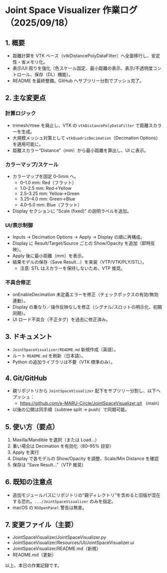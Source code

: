 # Joint Space Visualizer 作業ログ（2025/09/18）

## 1. 概要
- 距離計算を VTK ベース（vtkDistancePolyDataFilter）へ全面移行し、安定性・省メモリ化。
- 表示/UI 周りを強化（色スケール固定、最小距離の表示、表示/不透明度コントロール、保存（DL）機能）。
- README を最終整備。GitHub へサブツリー分割でプッシュ完了。

## 2. 主な変更点
### 計算ロジック
- trimesh/rtree を廃止し、VTK の `vtkDistancePolyDataFilter` で距離スカラーを生成。
- 大規模メッシュ対策として `vtkQuadricDecimation`（Decimation Options）を適用可能に。
- 距離スカラー“Distance”（mm）から最小距離を算出し、UI に表示。

### カラーマップ/スケール
- カラーマップを固定 0–5mm へ。
  - 0–1.0 mm: Red（フラット）
  - 1.0–2.5 mm: Red→Yellow
  - 2.5–3.25 mm: Yellow→Green
  - 3.25–4.0 mm: Green→Blue
  - 4.0–5.0 mm: Blue（フラット）
- Display セクションに “Scale (fixed)” の説明ラベルを追加。

### UI/表示制御
- Inputs → Decimation Options → Apply → Display の順に再構成。
- Display に Result/Target/Source ごとの Show/Opacity を追加（即時反映）。
- Apply 後に最小距離（mm）を表示。
- 結果モデルの保存（Save Result…）を実装（VTP/VTK/PLY/STL）。
  - 注意: STL はスカラーを保持しないため、VTP 推奨。

### 不具合修正
- onEnableDecimation 未定義エラーを修正（チェックボックスの有効/無効連動）。
- Display の重なり／操作反映なしを修正（シグナル/スロットの明示化、初期同期）。
- UI ロード不具合（不正タグ）を過去に修正済み。

## 3. ドキュメント
- `JointSpaceVisualizer/README.md` 新規作成（英語）。
- ルート `README.md` を刷新（日本語）。
- Python の追加ライブラリは不要（VTK 標準のみ）。

## 4. Git/GitHub
- 親リポジトリから `JointSpaceVisualizer` 配下をサブツリー分割し、以下へプッシュ：
  - https://github.com/e-MARU-Circle/JointSpaceVisualizer.git （main）
- 以後の公開は同手順（subtree split → push）で同期可能。

## 5. 使い方（要点）
1) Maxilla/Mandible を選択（または Load…）
2) 重い場合は Decimation を有効化（80–95% 目安）
3) Apply を実行
4) Display で各モデルの Show/Opacity を調整、Scale/Min Distance を確認
5) 保存は “Save Result…”（VTP 推奨）

## 6. 既知の注意点
- 追加モジュールパスにリポジトリの“親ディレクトリ”を含めると旧版が混在する恐れ。`.../JointSpaceVisualizer` のみを指定。
- macOS の `NSOpenPanel` 警告は無害。

## 7. 変更ファイル（主要）
- JointSpaceVisualizer/JointSpaceVisualizer.py
- JointSpaceVisualizer/Resources/UI/JointSpaceVisualizer.ui
- JointSpaceVisualizer/README.md（新規）
- README.md（更新）

以上、本日の作業記録です。
